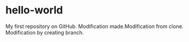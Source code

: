 # hello-world
My first repository on GitHub. Modification made.Modification from clone.
Modification by creating branch.
